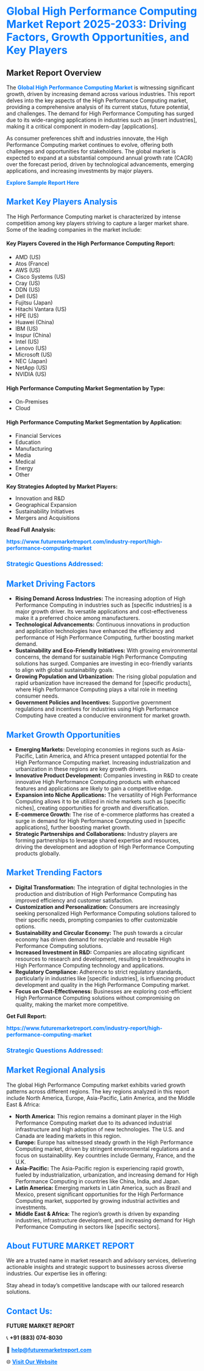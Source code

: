 <h1 style="color: #007BFF;">Global High Performance Computing Market Report 2025-2033: Driving Factors, Growth Opportunities, and Key Players</h1>

<section id="overview">
<h2>Market Report Overview</h2>
<p>The <a href="https://www.futuremarketreport.com/industry-report/high-performance-computing-market" style="color: #007BFF; text-decoration: none;"><strong>Global High Performance Computing Market</strong></a> is witnessing significant growth, driven by increasing demand across various industries. This report delves into the key aspects of the High Performance Computing market, providing a comprehensive analysis of its current status, future potential, and challenges. The demand for High Performance Computing has surged due to its wide-ranging applications in industries such as [insert industries], making it a critical component in modern-day [applications].</p>
<p>As consumer preferences shift and industries innovate, the High Performance Computing market continues to evolve, offering both challenges and opportunities for stakeholders. The global market is expected to expand at a substantial compound annual growth rate (CAGR) over the forecast period, driven by technological advancements, emerging applications, and increasing investments by major players.</p>
</section>

<section id="overview">
<p><a href="https://www.futuremarketreport.com/request-sample/reportId=104127" style="color: #007BFF; text-decoration: none;"><strong>Explore Sample Report Here</strong></a></p>
</section>

<section id="key-players">
<h2 style="color: #007BFF;">Market Key Players Analysis</h2>
<p>The High Performance Computing market is characterized by intense competition among key players striving to capture a larger market share. Some of the leading companies in the market include:</p>
<h4>Key Players Covered in the High Performance Computing Report:</h4>
<ul><li>AMD (US)</li><li>Atos (France)</li><li>AWS (US)</li><li>Cisco Systems (US)</li><li>Cray (US)</li><li>DDN (US)</li><li>Dell (US)</li><li>Fujitsu (Japan)</li><li>Hitachi Vantara (US)</li><li>HPE (US)</li><li>Huawei (China)</li><li>IBM (US)</li><li>Inspur (China)</li><li>Intel (US)</li><li>Lenovo (US)</li><li>Microsoft (US)</li><li>NEC (Japan)</li><li>NetApp (US)</li><li>NVIDIA (US)</li></ul>
<h4>High Performance Computing Market Segmentation by Type:</h4>
<ul><li>On-Premises</li><li>Cloud</li></ul>

<h4>High Performance Computing Market Segmentation by Application:</h4>
<ul><li>Financial Services</li><li>Education</li><li>Manufacturing</li><li>Media</li><li>Medical</li><li>Energy</li><li>Other</li></ul>
<p><strong>Key Strategies Adopted by Market Players:</strong></p>
<ul>
<li>Innovation and R&D</li>
<li>Geographical Expansion</li>
<li>Sustainability Initiatives</li>
<li>Mergers and Acquisitions</li>
</ul>
</section>

<section>
<p><strong>Read Full Analysis: </strong></p><a href="https://www.futuremarketreport.com/industry-report/high-performance-computing-market" style="color: #007BFF; text-decoration: none;"><strong>https://www.futuremarketreport.com/industry-report/high-performance-computing-market</strong></a>
<h3 style="color: #007BFF;">Strategic Questions Addressed:</h3>
</section>

<section id="driving-factors">
<h2 style="color: #007BFF;">Market Driving Factors</h2>
<ul>
<li><strong>Rising Demand Across Industries:</strong> The increasing adoption of High Performance Computing in industries such as [specific industries] is a major growth driver. Its versatile applications and cost-effectiveness make it a preferred choice among manufacturers.</li>
<li><strong>Technological Advancements:</strong> Continuous innovations in production and application technologies have enhanced the efficiency and performance of High Performance Computing, further boosting market demand.</li>
<li><strong>Sustainability and Eco-Friendly Initiatives:</strong> With growing environmental concerns, the demand for sustainable High Performance Computing solutions has surged. Companies are investing in eco-friendly variants to align with global sustainability goals.</li>
<li><strong>Growing Population and Urbanization:</strong> The rising global population and rapid urbanization have increased the demand for [specific products], where High Performance Computing plays a vital role in meeting consumer needs.</li>
<li><strong>Government Policies and Incentives:</strong> Supportive government regulations and incentives for industries using High Performance Computing have created a conducive environment for market growth.</li>
</ul>
</section>

<section id="growth-opportunities">
<h2 style="color: #007BFF;">Market Growth Opportunities</h2>
<ul>
<li><strong>Emerging Markets:</strong> Developing economies in regions such as Asia-Pacific, Latin America, and Africa present untapped potential for the High Performance Computing market. Increasing industrialization and urbanization in these regions are key growth drivers.</li>
<li><strong>Innovative Product Development:</strong> Companies investing in R&D to create innovative High Performance Computing products with enhanced features and applications are likely to gain a competitive edge.</li>
<li><strong>Expansion into Niche Applications:</strong> The versatility of High Performance Computing allows it to be utilized in niche markets such as [specific niches], creating opportunities for growth and diversification.</li>
<li><strong>E-commerce Growth:</strong> The rise of e-commerce platforms has created a surge in demand for High Performance Computing used in [specific applications], further boosting market growth.</li>
<li><strong>Strategic Partnerships and Collaborations:</strong> Industry players are forming partnerships to leverage shared expertise and resources, driving the development and adoption of High Performance Computing products globally.</li>
</ul>
</section>

<section id="trending-factors">
<h2 style="color: #007BFF;">Market Trending Factors</h2>
<ul>
<li><strong>Digital Transformation:</strong> The integration of digital technologies in the production and distribution of High Performance Computing has improved efficiency and customer satisfaction.</li>
<li><strong>Customization and Personalization:</strong> Consumers are increasingly seeking personalized High Performance Computing solutions tailored to their specific needs, prompting companies to offer customizable options.</li>
<li><strong>Sustainability and Circular Economy:</strong> The push towards a circular economy has driven demand for recyclable and reusable High Performance Computing solutions.</li>
<li><strong>Increased Investment in R&D:</strong> Companies are allocating significant resources to research and development, resulting in breakthroughs in High Performance Computing technology and applications.</li>
<li><strong>Regulatory Compliance:</strong> Adherence to strict regulatory standards, particularly in industries like [specific industries], is influencing product development and quality in the High Performance Computing market.</li>
<li><strong>Focus on Cost-Effectiveness:</strong> Businesses are exploring cost-efficient High Performance Computing solutions without compromising on quality, making the market more competitive.</li>
</ul>
</section>

<section>
<p><strong>Get Full Report: </strong></p><a href="https://www.futuremarketreport.com/industry-report/high-performance-computing-market" style="color: #007BFF; text-decoration: none;"><strong>https://www.futuremarketreport.com/industry-report/high-performance-computing-market</strong></a>
<h3 style="color: #007BFF;">Strategic Questions Addressed:</h3>
</section>


<section id="regional-analysis">
<h2 style="color: #007BFF;">Market Regional Analysis</h2>
<p>The global High Performance Computing market exhibits varied growth patterns across different regions. The key regions analyzed in this report include North America, Europe, Asia-Pacific, Latin America, and the Middle East & Africa:</p>
<ul>
<li><strong>North America:</strong> This region remains a dominant player in the High Performance Computing market due to its advanced industrial infrastructure and high adoption of new technologies. The U.S. and Canada are leading markets in this region.</li>
<li><strong>Europe:</strong> Europe has witnessed steady growth in the High Performance Computing market, driven by stringent environmental regulations and a focus on sustainability. Key countries include Germany, France, and the U.K.</li>
<li><strong>Asia-Pacific:</strong> The Asia-Pacific region is experiencing rapid growth, fueled by industrialization, urbanization, and increasing demand for High Performance Computing in countries like China, India, and Japan.</li>
<li><strong>Latin America:</strong> Emerging markets in Latin America, such as Brazil and Mexico, present significant opportunities for the High Performance Computing market, supported by growing industrial activities and investments.</li>
<li><strong>Middle East & Africa:</strong> The region’s growth is driven by expanding industries, infrastructure development, and increasing demand for High Performance Computing in sectors like [specific sectors].</li>
</ul>
</section>

<footer>
<h2 style="color: #007BFF;">About FUTURE MARKET REPORT</h2>
<p>We are a trusted name in market research and advisory services, delivering actionable insights and strategic support to businesses across diverse industries. Our expertise lies in offering:</p>

<p>Stay ahead in today’s competitive landscape with our tailored research solutions.</p>

<h2 style="color: #007BFF;">Contact Us:</h2>
<p><strong>FUTURE MARKET REPORT</strong></p>
<p>📞 <strong>+91 (883) 074-8030</strong></p>
<p>📧 <strong><a href="mailto:help@futuremarketreport.com" style="color: #007BFF;">help@futuremarketreport.com</a></strong></p>
<p>🌐 <strong><a href="https://www.futuremarketreport.com/" style="color: #007BFF;">Visit Our Website</a></strong></p>
</footer>
